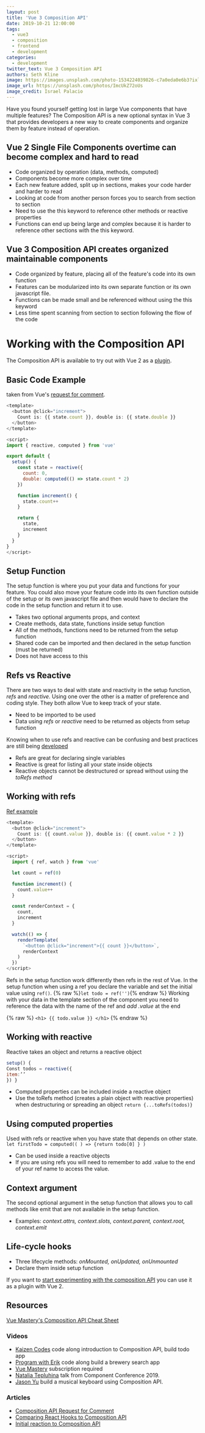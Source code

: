 ```yaml
---
layout: post
title: 'Vue 3 Composition API'
date: 2019-10-21 12:00:00
tags:
  - vue3
  - composition
  - frontend
  - development
categories:
  - development
twitter_text: Vue 3 Composition API
authors: Seth Kline
image: https://images.unsplash.com/photo-1534224039826-c7a0eda0e6b3?ixlib=rb-1.2.1&auto=format&fit=crop&w=2049&q=80
image_url: https://unsplash.com/photos/ImcUkZ72oUs
image_credit: Israel Palacio
---
```


Have you found yourself getting lost in large Vue components that have multiple features? The Composition API is a new optional syntax in Vue 3 that provides developers a new way to create components and organize them by feature instead of operation.

## Vue 2 Single File Components overtime can become complex and hard to read

- Code organized by operation (data, methods, computed)
- Components become more complex over time
- Each new feature added, split up in sections, makes your code harder and harder to read
- Looking at code from another person forces you to search from section to section
- Need to use the this keyword to reference other methods or reactive properties
- Functions can end up being large and complex because it is harder to reference other sections with the this keyword.

## Vue 3 Composition API creates organized maintainable components

- Code organized by feature, placing all of the feature's code into its own function
- Features can be modularized into its own separate function or its own javascript file.
- Functions can be made small and be referenced without using the this keyword
- Less time spent scanning from section to section following the flow of the code

# Working with the Composition API

The Composition API is available to try out with Vue 2 as a [plugin](https://github.com/vuejs/composition-api).

## Basic Code Example

taken from Vue's [request for comment](https://vue-composition-api-rfc.netlify.com/#basic-example).

```javascript
<template>
  <button @click="increment">
    Count is: {{ state.count }}, double is: {{ state.double }}
  </button>
</template>

<script>
import { reactive, computed } from 'vue'

export default {
  setup() {
    const state = reactive({
      count: 0,
      double: computed(() => state.count * 2)
    })

    function increment() {
      state.count++
    }

    return {
      state,
      increment
    }
  }
}
</script>
```

## Setup Function

The setup function is where you put your data and functions for your feature. You could also move your feature code into its own function outside of the setup or its own javascript file and then would have to declare the code in the setup function and return it to use.

- Takes two optional arguments props, and context
- Create methods, data state, functions inside setup function
- All of the methods, functions need to be returned from the setup function
- Shared code can be imported and then declared in the setup function (must be returned)
- Does not have access to this

## Refs vs Reactive

There are two ways to deal with state and reactivity in the setup function, _refs_ and _reactive_. Using one over the other is a matter of preference and coding style. They both allow Vue to keep track of your state.

- Need to be imported to be used
- Data using _refs_ or _reactive_ need to be returned as objects from setup function

Knowing when to use refs and reactive can be confusing and best practices are still being [developed](https://vue-composition-api-rfc.netlify.com/#ref-vs-reactive)

- Refs are great for declaring single variables
- Reactive is great for listing all your state inside objects
- Reactive objects cannot be destructured or spread without using the _toRefs method_

## Working with refs

[Ref example](https://vue-composition-api-rfc.netlify.com/#api-introduction)

```javascript
<template>
  <button @click="increment">
    Count is: {{ count.value }}, double is: {{ count.value * 2 }}
  </button>
</template>

<script>
  import { ref, watch } from 'vue'

  let count = ref(0)

  function increment() {
    count.value++
  }

  const renderContext = {
    count,
    increment
  }

  watch(() => {
    renderTemplate(
      `<button @click="increment">{{ count }}</button>`,
      renderContext
    )
  })
</script>
```

Refs in the setup function work differently then refs in the rest of Vue. In the setup function when using a ref you declare the variable and set the initial value using `ref()`.
{% raw %}`let todo = ref('')`{% endraw %}
Working with your data in the template section of the component you need to reference the data with the name of the ref and _add .value_ at the end

{% raw %} `<h1> {{ todo.value }} </h1>` {% endraw %}

## Working with reactive

Reactive takes an object and returns a reactive object

```javascript
setup() {
Const todos = reactive({
item:’’
}) }
```

- Computed properties can be included inside a reactive object
- Use the toRefs method (creates a plain object with reactive properties) when destructuring or spreading an object
  `return {...toRefs(todos)}`

## Using computed properties

Used with refs or reactive when you have state that depends on other state.
`let firstTodo = computed(( ) => {return todo[0] } )`

- Can be used inside a reactive objects
- If you are using refs you will need to remember to add .value to the end of your ref name to access the value.

## Context argument

The second optional argument in the setup function that allows you to call methods like emit that are not available in the setup function.

- Examples: _context.attrs, context.slots, context.parent, context.root, context.emit_

## Life-cycle hooks

- Three lifecycle methods: _onMounted, onUpdated, onUnmounted_
- Declare them inside setup function

If you want to [start experimenting with the composition API](https://github.com/vuejs/composition-api) you can use it as a plugin with Vue 2.

## Resources

[Vue Mastery's Composition API Cheat Sheet](https://www.vuemastery.com/vue-3-cheat-sheet/)

### Videos

- [Kaizen Codes](https://www.youtube.com/watch?v=8jOVi4fRSKo&t=162s) code along introduction to Composition API, build todo app
- [Program with Erik](https://www.youtube.com/watch?v=zPViRHZfKv4) code along build a brewery search app
- [Vue Mastery](https://www.vuemastery.com/courses/vue-3-essentials/) subscription required
- [Natalia Tepluhina](https://www.youtube.com/watch?v=dy_ZB1TyFx4) talk from Component Conference 2019.
- [Jason Yu](https://www.youtube.com/watch?v=JON6X6Wmteo) build a musical keyboard using Composition API.

### Articles

- [Composition API Request for Comment](https://vue-composition-api-rfc.netlify.com/)
- [Comparing React Hooks to Composition API](https://dev.to/voluntadpear/comparing-react-hooks-with-vue-composition-api-4b32)
- [Initial reaction to Composition API](https://dev.to/danielelkington/vue-s-darkest-day-3fgh)
